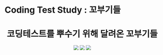 # Coding Test Study : 꼬부기들

<div align="center">

 # **코딩테스트를 뿌수기 위해 달려온 꼬부기들**  
 
 

<img src="https: //user-images.githubusercontent.com/60493070/107125300-599d8c80-68ec-11eb-8ccc-aa900cf5e7ed.jpg">

<img src ="https://user-images.githubusercontent.com/60493070/107125315-8356b380-68ec-11eb-82fc-86b1d78265f7.jpg">

<img src ="https://user-images.githubusercontent.com/60493070/107125321-97021a00-68ec-11eb-8737-7dae05aefb55.jpg">

